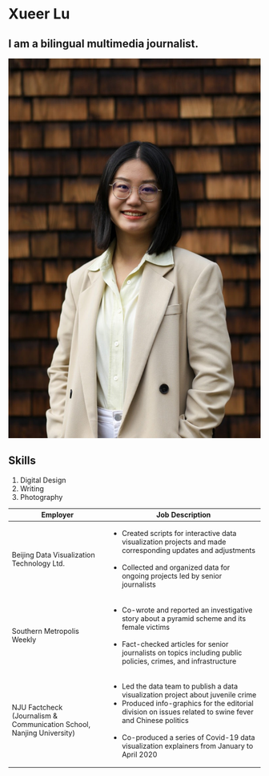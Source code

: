 # Xueer Lu
## I am a bilingual multimedia journalist.

!['Xueer Lu Headshot'](/XueerLu_Photo.jpg)

## Skills
1. Digital Design
2. Writing
3. Photography

|Employer|Job Description|
|---|---|
|Beijing Data Visualization Technology Ltd.|<ul><li>Created scripts for interactive data visualization projects and made corresponding updates and adjustments</li><br> <li>Collected and organized data for ongoing projects led by senior journalists</li></ul>|
|Southern Metropolis Weekly|<ul><li>Co-wrote and reported an investigative story about a pyramid scheme and its female victims</li><br> <li>Fact-checked articles for senior journalists on topics including public policies, crimes, and infrastructure</li></ul>|
|NJU Factcheck <br>(Journalism & Communication School, Nanjing University)|<ul><li>Led the data team to publish a data visualization project about juvenile crime<br> <li>Produced info-graphics for the editorial division on issues related to swine fever and Chinese politics</li><br> <li>Co-produced a series of Covid-19 data visualization explainers from January to April 2020</li></ul>|
